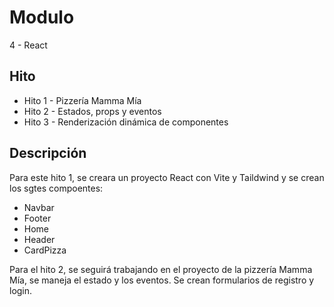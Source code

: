 # Modulo

4 - React

## Hito

- Hito 1 - Pizzería Mamma Mía
- Hito 2 - Estados, props y eventos
- Hito 3 - Renderización dinámica de componentes

## Descripción

Para este hito 1, se creara un proyecto React con Vite y Taildwind y se crean los sgtes compoentes:

- Navbar
- Footer
- Home
- Header
- CardPizza

Para el hito 2, se seguirá trabajando en el proyecto de la pizzería Mamma Mía, se maneja el estado y los eventos. Se crean formularios de registro y login.
